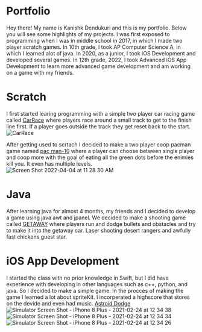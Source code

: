 # Portfolio

Hey there! My name is Kanishk Dendukuri and this is my portfolio. Below you will see some highlights of my projects. I was first exposed to programming when I was in middle school in 2017, in which I made two player scratch games. In 10th grade, I took AP Computer Science A, in which I learned alot of java. In 2020, as a junior, I took iOS Development and developed several games. In 12th grade, 2022, I took Advanced iOS App Development to learn more advanced game development and am working on a game with my friends.


# Scratch

I first started learing programming with a simple two player car racing game called [CarRace](https://scratch.mit.edu/projects/163303345/) where players race around a small track to get to the finish line first. If a player goes outside the track they get reset back to the start. 
![CarRace](https://user-images.githubusercontent.com/65775557/161588718-9a4a12f1-402b-458b-a553-81c672e196e4.png)

After getting used to scrtach I decided to make a two player coop pacman game named [pac man-10](https://scratch.mit.edu/projects/164566851/) where a player can choose between single player and coop more with the goal of eating all the green dots before the enimies kill you. It even has multiple levels. 
![Screen Shot 2022-04-04 at 11 28 30 AM](https://user-images.githubusercontent.com/65775557/161589517-4d59b96a-d5c9-4692-b072-8a9967402085.png)


# Java

After learning java for almost 4 months, my friends and I decided to develop a game using java awt and jpanel. We decided to make a shooting game called [GETAWAY](https://github.com/EPHS-Java-2020/final-post-ap-project-2020-team-mario/) where players run and dodge bullets and obstacles and try to make it into the getaway car. Laser shooting desert rangers and awfully fast chickens guest star.



# iOS App Development

I started the class with no prior knowledge in Swift, but I did have experience with developing in other languages such as c++, python, and java. So I decided to make a simple game. In the procces of making the game I learned a lot about spriteKit. I incorperated a highscore that stores on the devide and even had music. [Astroid Dodge](https://github.com/kanthecalc/SpaceKan)
![Simulator Screen Shot - iPhone 8 Plus - 2021-02-24 at 12 34 38](https://user-images.githubusercontent.com/65775557/161875524-208fd4b7-4965-4f86-b63f-d1aa87c3a2a6.png)
![Simulator Screen Shot - iPhone 8 Plus - 2021-02-24 at 12 34 34](https://user-images.githubusercontent.com/65775557/161875503-7c3cd04e-8e8e-41d3-a988-83b5f3ea93aa.png)
![Simulator Screen Shot - iPhone 8 Plus - 2021-02-24 at 12 34 26](https://user-images.githubusercontent.com/65775557/161875521-ac2adda3-e57e-48da-92fd-a767d9eb599e.png)

